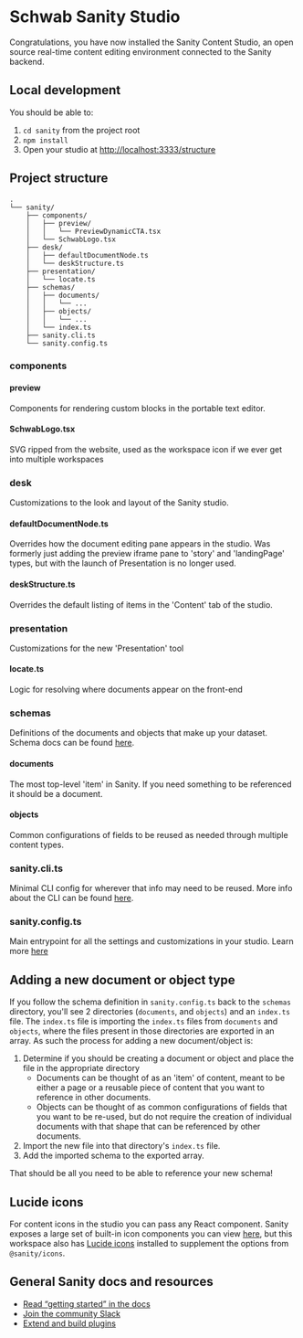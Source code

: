 # Schwab Sanity Studio

Congratulations, you have now installed the Sanity Content Studio, an open source real-time content editing environment connected to the Sanity backend.

## Local development

You should be able to:

1. `cd sanity` from the project root
2. `npm install`
3. Open your studio at [http://localhost:3333/structure](http://localhost:3333/structure)

## Project structure

```
.
└── sanity/
    ├── components/
    │   ├── preview/
    │   │   └── PreviewDynamicCTA.tsx
    │   └── SchwabLogo.tsx
    ├── desk/
    │   ├── defaultDocumentNode.ts
    │   └── deskStructure.ts
    ├── presentation/
    │   └── locate.ts
    ├── schemas/
    │   ├── documents/
    │   │   └── ...
    │   ├── objects/
    │   │   └── ...
    │   └── index.ts
    ├── sanity.cli.ts
    └── sanity.config.ts
```

### components

#### preview

Components for rendering custom blocks in the portable text editor.

#### SchwabLogo.tsx

SVG ripped from the website, used as the workspace icon if we ever get into multiple workspaces

### desk

Customizations to the look and layout of the Sanity studio.

#### defaultDocumentNode.ts

Overrides how the document editing pane appears in the studio. Was formerly just adding the preview iframe pane to 'story' and 'landingPage' types, but with the launch of Presentation is no longer used.

#### deskStructure.ts

Overrides the default listing of items in the 'Content' tab of the studio.

### presentation

Customizations for the new 'Presentation' tool

#### locate.ts

Logic for resolving where documents appear on the front-end

### schemas

Definitions of the documents and objects that make up your dataset. Schema docs can be found [here](https://www.sanity.io/docs/schema-types).

#### documents

The most top-level 'item' in Sanity. If you need something to be referenced it should be a document.

#### objects

Common configurations of fields to be reused as needed through multiple content types.

### sanity.cli.ts

Minimal CLI config for wherever that info may need to be reused. More info about the CLI can be found [here](https://www.sanity.io/docs/cli).

### sanity.config.ts

Main entrypoint for all the settings and customizations in your studio. Learn more [here](https://www.sanity.io/docs/configuration)

## Adding a new document or object type

If you follow the schema definition in `sanity.config.ts` back to the `schemas` directory, you'll see 2 directories (`documents`, and `objects`) and an `index.ts` file. The `index.ts` file is importing the `index.ts` files from `documents` and `objects`, where the files present in those directories are exported in an array. As such the process for adding a new document/object is:

1. Determine if you should be creating a document or object and place the file in the appropriate directory
    - Documents can be thought of as an 'item' of content, meant to be either a page or a reusable piece of content that you want to reference in other documents.
    - Objects can be thought of as common configurations of fields that you want to be re-used, but do not require the creation of individual documents with that shape that can be referenced by other documents.
2. Import the new file into that directory's `index.ts` file.
3. Add the imported schema to the exported array.

That should be all you need to be able to reference your new schema!

## Lucide icons

For content icons in the studio you can pass any React component. Sanity exposes a large set of built-in icon components you can view [here](https://icons.sanity.build/all), but this workspace also has [Lucide icons](https://lucide.dev/icons/) installed to supplement the options from `@sanity/icons`.

## General Sanity docs and resources

-   [Read “getting started” in the docs](https://www.sanity.io/docs/introduction/getting-started?utm_source=readme)
-   [Join the community Slack](https://slack.sanity.io/?utm_source=readme)
-   [Extend and build plugins](https://www.sanity.io/docs/content-studio/extending?utm_source=readme)

